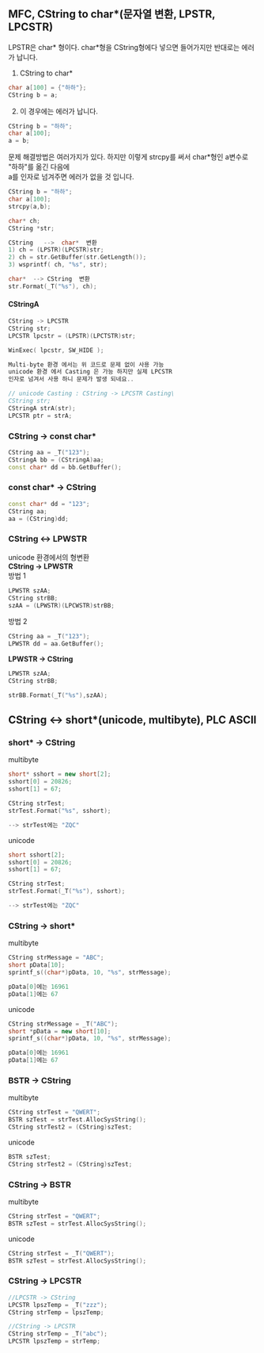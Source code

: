 
## MFC, CString to char*(문자열 변환, LPSTR, LPCSTR)
LPSTR은  char* 형이다. char*형을 CString형에다 넣으면 들어가지만 반대로는 에러가 납니다.

1. CString to char* 
```c
char a[100] = {"하하"};
CString b = a;
```
2. 이 경우에는 에러가 납니다.
```c
CString b = "하하";
char a[100];
a = b;
```
문제 해결방법은 여러가지가 있다. 하지만 이렇게 strcpy를 써서 char*형인 a변수로 "하하"를 옮긴 다음에   
a를 인자로 넘겨주면 에러가 없을 것 입니다.
```c
CString b = "하하";
char a[100];
strcpy(a,b);
```

```c++
char* ch;
CString *str;

CString   -->  char*  변환
1) ch = (LPSTR)(LPCSTR)str;
2) ch = str.GetBuffer(str.GetLength());
3) wsprintf( ch, "%s", str);

char*  --> CString  변환
str.Format(_T("%s"), ch);

```

#### CStringA 
```c
CString -> LPCSTR
CString str;
LPCSTR lpcstr = (LPSTR)(LPCTSTR)str;

WinExec( lpcstr, SW_HIDE );

Multi-byte 환경 에서는 위 코드로 문제 없이 사용 가능 
unicode 환경 에서 Casting 은 가능 하지만 실제 LPCSTR
인자로 넘겨서 사용 하니 문제가 발생 되네요..

// unicode Casting : CString -> LPCSTR Casting\
CString str;
CStringA strA(str);
LPCSTR ptr = strA;

```


### CString -> const char*
```c++
CString aa = _T("123");
CStringA bb = (CStringA)aa;
const char* dd = bb.GetBuffer();
```

### const char* -> CString 
```c++
const char* dd = "123";
CString aa;
aa = (CString)dd;
```

### CString <-> LPWSTR
unicode 환경에서의 형변환  
**CString -> LPWSTR**  
방법 1  
```c++
LPWSTR szAA;
CString strBB;
szAA = (LPWSTR)(LPCWSTR)strBB;
```
방법 2  
```c++
CString aa = _T("123");
LPWSTR dd = aa.GetBuffer();
```
**LPWSTR -> CString**   
```c++
LPWSTR szAA;
CString strBB;

strBB.Format(_T("%s"),szAA);
```

## CString <-> short*(unicode, multibyte), PLC ASCII
### short* -> CString
multibyte
```c++
short* sshort = new short[2];
sshort[0] = 20826;
sshort[1] = 67;

CString strTest;
strTest.Format("%s", sshort);

--> strTest에는 "ZQC"
```
unicode
```c++
short sshort[2];
sshort[0] = 20826;
sshort[1] = 67;

CString strTest;
strTest.Format(_T("%s"), sshort);

--> strTest에는 "ZQC"
```
### CString -> short*
multibyte
```c++
CString strMessage = "ABC";
short pData[10];
sprintf_s((char*)pData, 10, "%s", strMessage);

pData[0]에는 16961
pData[1]에는 67
```
unicode
```c++
CString strMessage = _T("ABC");
short *pData = new short[10];
sprintf_s((char*)pData, 10, "%s", strMessage);

pData[0]에는 16961
pData[1]에는 67
```

### BSTR -> CString 
multibyte
```c++
CString strTest = "QWERT";
BSTR szTest = strTest.AllocSysString();
CString strTest2 = (CString)szTest;
```
unicode
```c++
BSTR szTest;
CString strTest2 = (CString)szTest;
```

### CString -> BSTR
multibyte
```c++
CString strTest = "QWERT";
BSTR szTest = strTest.AllocSysString();
```
unicode
```c++
CString strTest = _T("QWERT");
BSTR szTest = strTest.AllocSysString();
```

### CString -> LPCSTR
```c++
//LPCSTR -> CString
LPCSTR lpszTemp = _T("zzz");
CString strTemp = lpszTemp;

//CString -> LPCSTR
CString strTemp = _T("abc");
LPCSTR lpszTemp = strTemp;
```
